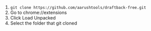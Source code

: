1. `git clone https://github.com/aarushtools/draftback-free.git`
2. Go to chrome://extensions
3. Click Load Unpacked
4. Select the folder that git cloned
